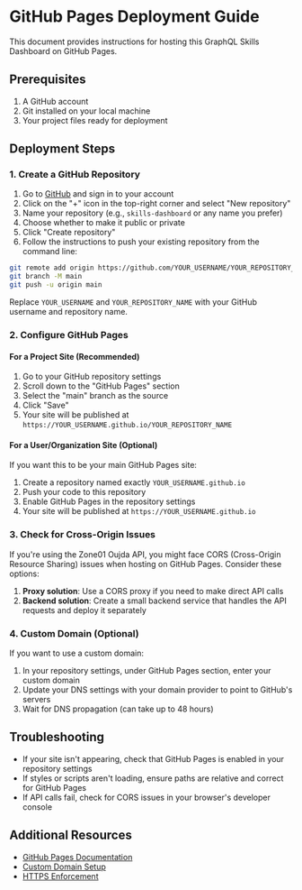 # GitHub Pages Deployment Guide

This document provides instructions for hosting this GraphQL Skills Dashboard on GitHub Pages.

## Prerequisites

1. A GitHub account
2. Git installed on your local machine
3. Your project files ready for deployment

## Deployment Steps

### 1. Create a GitHub Repository

1. Go to [GitHub](https://github.com) and sign in to your account
2. Click on the "+" icon in the top-right corner and select "New repository"
3. Name your repository (e.g., `skills-dashboard` or any name you prefer)
4. Choose whether to make it public or private
5. Click "Create repository"
6. Follow the instructions to push your existing repository from the command line:

```bash
git remote add origin https://github.com/YOUR_USERNAME/YOUR_REPOSITORY_NAME.git
git branch -M main
git push -u origin main
```

Replace `YOUR_USERNAME` and `YOUR_REPOSITORY_NAME` with your GitHub username and repository name.

### 2. Configure GitHub Pages

#### For a Project Site (Recommended)

1. Go to your GitHub repository settings
2. Scroll down to the "GitHub Pages" section
3. Select the "main" branch as the source
4. Click "Save"
5. Your site will be published at `https://YOUR_USERNAME.github.io/YOUR_REPOSITORY_NAME`

#### For a User/Organization Site (Optional)

If you want this to be your main GitHub Pages site:

1. Create a repository named exactly `YOUR_USERNAME.github.io`
2. Push your code to this repository
3. Enable GitHub Pages in the repository settings
4. Your site will be published at `https://YOUR_USERNAME.github.io`

### 3. Check for Cross-Origin Issues

If you're using the Zone01 Oujda API, you might face CORS (Cross-Origin Resource Sharing) issues when hosting on GitHub Pages. Consider these options:

1. **Proxy solution**: Use a CORS proxy if you need to make direct API calls
2. **Backend solution**: Create a small backend service that handles the API requests and deploy it separately

### 4. Custom Domain (Optional)

If you want to use a custom domain:

1. In your repository settings, under GitHub Pages section, enter your custom domain
2. Update your DNS settings with your domain provider to point to GitHub's servers
3. Wait for DNS propagation (can take up to 48 hours)

## Troubleshooting

- If your site isn't appearing, check that GitHub Pages is enabled in your repository settings
- If styles or scripts aren't loading, ensure paths are relative and correct for GitHub Pages
- If API calls fail, check for CORS issues in your browser's developer console

## Additional Resources

- [GitHub Pages Documentation](https://docs.github.com/en/pages)
- [Custom Domain Setup](https://docs.github.com/en/pages/configuring-a-custom-domain-for-your-github-pages-site)
- [HTTPS Enforcement](https://docs.github.com/en/pages/getting-started-with-github-pages/securing-your-github-pages-site-with-https)
